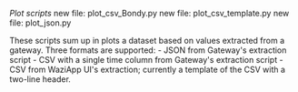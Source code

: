 *Plot scripts*
	new file:   plot_csv_Bondy.py
	new file:   plot_csv_template.py
	new file:   plot_json.py

These scripts sum up in plots a dataset based on values extracted from a gateway.
Three formats are supported:
	- JSON from Gateway's extraction script
	- CSV with a single time column from Gateway's extraction script
	- CSV from WaziApp UI's extraction; currently a template of the CSV with a two-line header.

